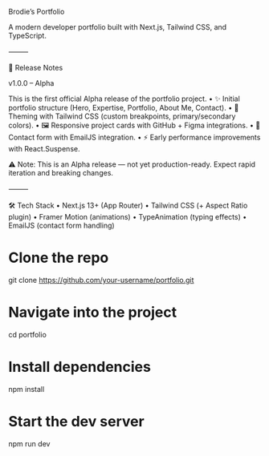 Brodie’s Portfolio

A modern developer portfolio built with Next.js, Tailwind CSS, and TypeScript.

⸻

🚀 Release Notes

v1.0.0 – Alpha

This is the first official Alpha release of the portfolio project.
	•	✨ Initial portfolio structure (Hero, Expertise, Portfolio, About Me, Contact).
	•	🎨 Theming with Tailwind CSS (custom breakpoints, primary/secondary colors).
	•	🖼️ Responsive project cards with GitHub + Figma integrations.
	•	📧 Contact form with EmailJS integration.
	•	⚡ Early performance improvements with React.Suspense.

⚠️ Note: This is an Alpha release — not yet production-ready. Expect rapid iteration and breaking changes.

⸻

🛠️ Tech Stack
	•	Next.js 13+ (App Router)
	•	Tailwind CSS (+ Aspect Ratio plugin)
	•	Framer Motion (animations)
	•	TypeAnimation (typing effects)
	•	EmailJS (contact form handling)

# Clone the repo
git clone https://github.com/your-username/portfolio.git

# Navigate into the project
cd portfolio

# Install dependencies
npm install

# Start the dev server
npm run dev
